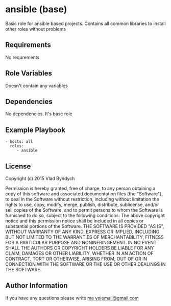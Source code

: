 ansible (base)
=========

Basic role for ansible based projects. Contains all common libraries to install other roles without problems

Requirements
------------

No requrements

Role Variables
--------------

Doesn't contain any variables

Dependencies
------------

No dependencies. It's base role


Example Playbook
----------------

    - hosts: all
      roles:
         - ansible

License
-------

Copyright (c) 2015 Vlad Byndych

Permission is hereby granted, free of charge, to any person obtaining a copy of this software and associated documentation files (the "Software"), to deal in the Software without restriction, including without limitation the rights to use, copy, modify, merge, publish, distribute, sublicense, and/or sell copies of the Software, and to permit persons to whom the Software is furnished to do so, subject to the following conditions:
The above copyright notice and this permission notice shall be included in all copies or substantial portions of the Software.
THE SOFTWARE IS PROVIDED "AS IS", WITHOUT WARRANTY OF ANY KIND, EXPRESS OR IMPLIED, INCLUDING BUT NOT LIMITED TO THE WARRANTIES OF MERCHANTABILITY, FITNESS FOR A PARTICULAR PURPOSE AND NONINFRINGEMENT. IN NO EVENT SHALL THE AUTHORS OR COPYRIGHT HOLDERS BE LIABLE FOR ANY CLAIM, DAMAGES OR OTHER LIABILITY, WHETHER IN AN ACTION OF CONTRACT, TORT OR OTHERWISE, ARISING FROM, OUT OF OR IN CONNECTION WITH THE SOFTWARE OR THE USE OR OTHER DEALINGS IN THE SOFTWARE.

Author Information
------------------

If you have any questions please write [me <yojemail@gmail.com>](mailto:yojemail@gmail.com)
